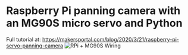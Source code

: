 # Raspberry Pi panning camera with an MG90S micro servo and Python
Full tutorial at: https://makersportal.com/blog/2020/3/21/raspberry-pi-servo-panning-camera
![RPi + MG90S Wiring](https://static1.squarespace.com/static/59b037304c0dbfb092fbe894/t/5e780e8a17689320401e6773/1584926358149/MG90S_wiring_RPI.png?format=750w)
